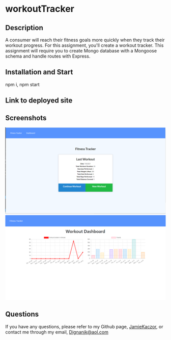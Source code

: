 # workoutTracker

## Description

A consumer will reach their fitness goals more quickly when they track their workout progress.  For this assignment, you'll create a workout tracker.  This assignment will require you to create Mongo database with a Mongoose schema and handle routes with Express.

## Installation and Start

npm i, npm start

## Link to deployed site



## Screenshots

![fitness1](./public/images/fitness1.png)
![fitness2](./public/images/fitness2.png)

## Questions

If you have any questions, please refer to my Github page, [JamieKaczor](https://github.com/JamieKaczor), or contact me through my email, Dignanjk@aol.com